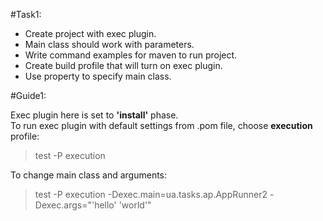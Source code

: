 #Task1:  
  - Create project with exec plugin.  
  - Main class should work with parameters.  
  - Write command examples for maven to run project.  
  - Create build profile that will turn on exec plugin.  
  - Use property to specify main class.
  
#Guide1:  

Exec plugin here is set to <b>'install'</b> phase.  
To run exec plugin with default settings from .pom file, choose <b>execution</b> profile:  
>test -P execution  
  
To change main class and arguments:    
>test -P execution -Dexec.main=ua.tasks.ap.AppRunner2 -Dexec.args="'hello' 'world'"
